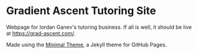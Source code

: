# Gradient Ascent Tutoring Site

Webpage for Iordan Ganev's tutoring business. If all is well, it should be live at <https://grad-ascent.com/>.

Made using the [Minimal Theme](https://github.com/pages-themes/minimal), a Jekyll theme for GitHub Pages. 
